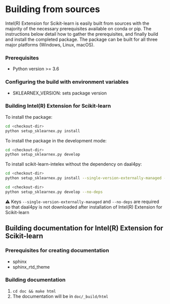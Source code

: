 # Building from sources
Intel(R) Extension for Scikit-learn is easily built from sources with the majority of the necessary prerequisites available on conda or pip. The instructions below detail how to gather the prerequisites, and finally build and install the completed package. The package can be built for all three major platforms (Windows, Linux, macOS).

### Prerequisites
* Python version >= 3.6

### Configuring the build with environment variables
* SKLEARNEX_VERSION: sets package version

### Building Intel(R) Extension for Scikit-learn
To install the package:

```bash
cd <checkout-dir>
python setup_sklearnex.py install
```

To install the package in the development mode:

```bash
cd <checkout-dir>
python setup_sklearnex.py develop
```

To install scikit-learn-intelex without the dependency on daal4py:

```bash
cd <checkout-dir>
python setup_sklearnex.py install --single-version-externally-managed --record=record.txt
```
```bash
cd <checkout-dir>
python setup_sklearnex.py develop --no-deps
```

⚠️ Keys `--single-version-externally-managed` and `--no-deps` are required so that daal4py is not downloaded after installation of Intel(R) Extension for Scikit-learn

## Building documentation for Intel(R) Extension for Scikit-learn
### Prerequisites for creating documentation
* sphinx
* sphinx_rtd_theme

### Building documentation
1. ```cd doc && make html```
2. The documentation will be in ```doc/_build/html```
